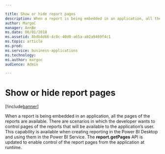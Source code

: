 ```yaml
---

title: Show or hide report pages
description: When a report is being embedded in an application, all the pages of the reports are available.
author: MargoC
manager: AnnBe
ms.date: 06/01/2018
ms.assetid: 8bdb4d66-4c0c-40d0-a65a-ab2a9469f4c1
ms.topic: article
ms.prod: 
ms.service: business-applications
ms.technology: 
ms.author: margoc
audience: Admin

---
```

#  Show or hide report pages 




[!include[banner](../../../includes/banner.md)]

When a report is being embedded in an application, all the pages of the reports
are available. There are scenarios in which the developer wants to control pages
of the reports that will be available to the application’s user. This capability
is available when creating reporting in the Power BI Desktop and using them in
the Power BI Service. The **report.getPages** API is updated to enable control
of the report pages from the application at runtime.
